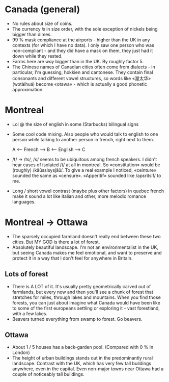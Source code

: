 # Canada (general)
- No rules about size of coins.
- The currency _is_ in size order, with the sole exception of nickels being
  bigger than dimes.
- 99 % mask compliance at the airports - higher than the UK in any contexts (for
  which I have no data). I only saw one person who was non-compliant - and they
  did have a mask on them, they just had it down while they rested.
- Farms here are _way_ bigger than in the UK. By roughly factor 5.
- The Chinese names of Canadian cities often come from dialects - in particular,
  I'm guessing, hokkien and cantonese. They contain final consonants and
  different vowel structures, so words like «渥太华» (wotàihuá) become «otawa» -
  which is actually a good phonetic approximation.

# Montreal
- Lol @ the size of english in some (Starbucks) bilingual signs
- Some cool code mixing. Also people who would talk to english to one person
  _while_ talking to another person in french, right next to them.

  A <-- French --> B <-- English --> C

- /t/ → /ts/, /s/ seems to be ubiquitous among french speakers. I didn't hear
  cases of isolated /t/ at all in montreal. So «constitution» would be
  (roughly) /kãũssisysjãũ/. To give a real example I noticed, «ceinture» sounded
  the same as «censure». «Apperitif» sounded like /apɛritsif/ to me.
- Long / short vowel contrast (maybe plus other factors) in quebec french make it
  sound a lot like italian and other, more melodic romance languages.

# Montreal → Ottawa
- The sparsely occupied farmland doesn't really end between these two cities.
  But MY GOD is there a lot of forest.
- Absolutely beautiful landscape. I'm not an environmentalist in the UK, but
  seeing Canada makes me feel emotional, and want to preserve and protect it in
  a way that I don't feel for anywhere in Britain.
## Lots of forest
  - There is A LOT of it. It's usually pretty geometrically carved out of
  farmlands, but every now and then you'll see a chunk of forest that
  stretches for miles, through lakes and mountains. When you find those
  forests, you can just about imagine what Canada would have been like to some
  of the first europeans settling or exploring it - vast forestland, with a
  few lakes.
  - Beavers turned everything from swamp to forest. Go beavers.
## Ottawa
  - About 1 / 5 houses has a back-garden pool. (Compared with 0 % in London)
  - The height of urban buildings stands out in the predominantly rural
  landscape. Contrast with the UK, which has very few tall buildings anywhere,
  even in the capital. Even non-major towns near Ottawa had a couple of
  noticeably tall buildings.
